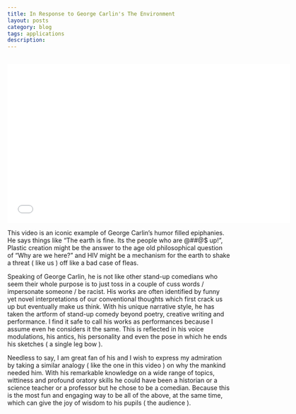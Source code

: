 ```yaml
---
title: In Response to George Carlin's The Environment
layout: posts
category: blog
tags: applications
description: 
---
```

<br/>
<div><iframe width="640" height="360" src="//www.youtube.com/embed/EjmtSkl53h4" frameborder="0" allowfullscreen></iframe></div>

This video is an iconic example of George Carlin’s humor filled epiphanies. He says things like “The earth is fine. Its the people who are @##@$ up!”, Plastic creation might be the answer to the age old philosophical question of “Why are we here?” and HIV might be a mechanism for the earth to shake a threat ( like us ) off like a bad case of fleas.

Speaking of George Carlin, he is not like other stand-up comedians who seem their whole purpose is to just toss in a couple of cuss words / impersonate someone / be racist. His works are often identified by funny yet novel interpretations of our conventional thoughts which first crack us up but eventually make us think. With his unique narrative style, he has taken the artform of stand-up comedy beyond poetry, creative writing and performance. I find it safe to call his works as performances because I assume even he considers it the same. This is reflected in his voice modulations, his antics, his personality and even the pose in which he ends his sketches ( a single leg bow ).

Needless to say, I am great fan of his and I wish to express my admiration by taking a similar analogy ( like the one in this video )  on why the mankind needed him. With his remarkable knowledge on a wide range of topics,  wittiness and profound oratory skills he could have been a historian or a science teacher or a professor but he chose to be a comedian. Because this is the most fun and engaging way to be all of the above, at the same time, which can give the joy of wisdom to his pupils ( the audience ).